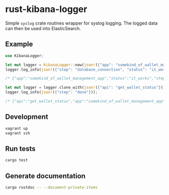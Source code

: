 # rust-kibana-logger

Simple `syslog` crate routines wrapper for syslog logging.
The logged data can then be used into ElasticSearch.

## Example

```rust
use KibanaLogger;

let mut logger = KibanaLogger::new(json!({"app": "somekind_of_wallet_management_app"}));
logger.log_info(json!({"step": "database_connection", "status": "it_works"}));

/* {"app":"somekind_of_wallet_management_app","status":"it_works","step":"database_connection"} */

let mut logger = logger.clone_with(json!({"api": "get_wallet_status"}));
logger.log_info(json!({"step": "done"}));

/* {"api":"get_wallet_status","app":"somekind_of_wallet_management_app","step":"done"} */
```

## Development

```sh
vagrant up
vagrant ssh
```

## Run tests

```sh
cargo test
```

## Generate documentation

```sh
cargo rustdoc -- --document-private-items
```
